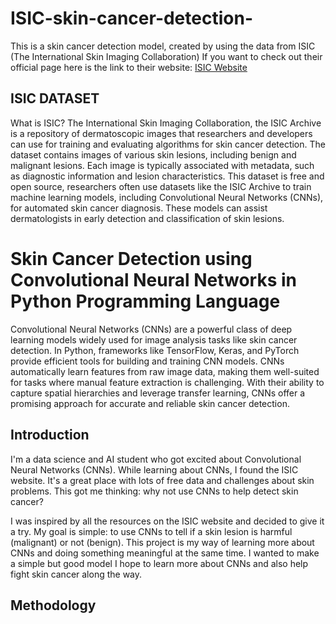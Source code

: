 # ISIC-skin-cancer-detection-
This is a skin cancer detection model, created by using the data from ISIC (The International Skin Imaging Collaboration​) 
If you want to check out their official page here is the link to their website: 
[ISIC Website](https://www.isic-archive.com/)

## ISIC DATASET 
What is ISIC? 
The International Skin Imaging Collaboration, the ISIC Archive is a repository of dermatoscopic images that researchers and developers can use for training and evaluating algorithms for skin cancer detection. The dataset contains images of various skin lesions, including benign and malignant lesions. Each image is typically associated with metadata, such as diagnostic information and lesion characteristics.
This dataset is free and open source, researchers often use datasets like the ISIC Archive to train machine learning models, including Convolutional Neural Networks (CNNs), for automated skin cancer diagnosis. These models can assist dermatologists in early detection and classification of skin lesions.

# Skin Cancer Detection using Convolutional Neural Networks in Python Programming Language 
Convolutional Neural Networks (CNNs) are a powerful class of deep learning models widely used for image analysis tasks like skin cancer detection. In Python, frameworks like TensorFlow, Keras, and PyTorch provide efficient tools for building and training CNN models. CNNs automatically learn features from raw image data, making them well-suited for tasks where manual feature extraction is challenging. With their ability to capture spatial hierarchies and leverage transfer learning, CNNs offer a promising approach for accurate and reliable skin cancer detection.

## Introduction
I'm a data science and AI student who got excited about Convolutional Neural Networks (CNNs). While learning about CNNs, I found the ISIC website. It's a great place with lots of free data and challenges about skin problems. This got me thinking: why not use CNNs to help detect skin cancer?

I was inspired by all the resources on the ISIC website and decided to give it a try. My goal is simple: to use CNNs to tell if a skin lesion is harmful (malignant) or not (benign). This project is my way of learning more about CNNs and doing something meaningful at the same time. I wanted to make a simple but good model I hope to learn more about CNNs and also help fight skin cancer along the way.

## Methodology 
